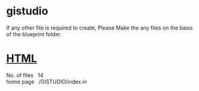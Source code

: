 # gistudio #
If any other file is required to create, Please Make the any files on the basis of the blueprint folder.
<!-- HTML -->
<h1 style="text-algin: center;"><u>HTML</u></h1>
No. of files &nbsp;  14 <br>
home page &nbsp;     /GISTUDIO/index.in
